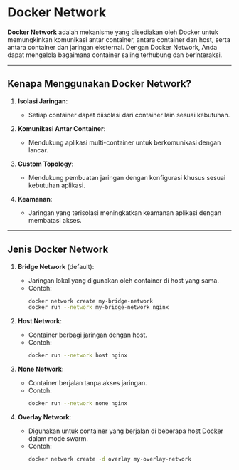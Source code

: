 # Docker Network

**Docker Network** adalah mekanisme yang disediakan oleh Docker untuk memungkinkan komunikasi antar container, antara container dan host, serta antara container dan jaringan eksternal. Dengan Docker Network, Anda dapat mengelola bagaimana container saling terhubung dan berinteraksi.

---

## Kenapa Menggunakan Docker Network?

1. **Isolasi Jaringan**:

   - Setiap container dapat diisolasi dari container lain sesuai kebutuhan.

2. **Komunikasi Antar Container**:

   - Mendukung aplikasi multi-container untuk berkomunikasi dengan lancar.

3. **Custom Topology**:

   - Mendukung pembuatan jaringan dengan konfigurasi khusus sesuai kebutuhan aplikasi.

4. **Keamanan**:
   - Jaringan yang terisolasi meningkatkan keamanan aplikasi dengan membatasi akses.

---

## Jenis Docker Network

1. **Bridge Network** (default):

   - Jaringan lokal yang digunakan oleh container di host yang sama.
   - Contoh:
     ```bash
     docker network create my-bridge-network
     docker run --network my-bridge-network nginx
     ```

2. **Host Network**:

   - Container berbagi jaringan dengan host.
   - Contoh:
     ```bash
     docker run --network host nginx
     ```

3. **None Network**:

   - Container berjalan tanpa akses jaringan.
   - Contoh:
     ```bash
     docker run --network none nginx
     ```

4. **Overlay Network**:
   - Digunakan untuk container yang berjalan di beberapa host Docker dalam mode swarm.
   - Contoh:
     ```bash
     docker network create -d overlay my-overlay-network
     ```
